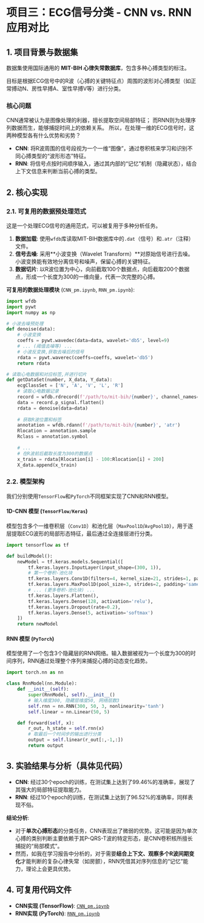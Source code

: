 # 项目三：ECG信号分类 - CNN vs. RNN 应用对比

## 1. 项目背景与数据集

数据集使用国际通用的 **MIT-BIH 心律失常数据库**，包含多种心搏类型的标注。

目标是根据ECG信号中的R波（心搏的关键特征点）周围的波形对心搏类型（如正常搏动N、房性早搏A、室性早搏V等）进行分类。

### 核心问题

CNN通常被认为是图像处理的利器，擅长提取空间局部特征；
而RNN则为处理序列数据而生，能够捕捉时间上的依赖关系。
所以，在处理一维的ECG信号时，这两种模型各有什么优势和劣势？

-   **CNN**: 将R波周围的信号段视为一个一维“图像”，通过卷积核来学习和识别不同心搏类型的“波形形态”特征。
-   **RNN**: 将信号点按时间顺序输入，通过其内部的“记忆”机制（隐藏状态），结合上下文信息来判断当前心搏的类型。

## 2. 核心实现

### 2.1. 可复用的数据预处理范式

这是一个处理ECG信号的通用范式，可以被复用于多种分析任务。

1.  **数据加载**: 使用`wfdb`库读取MIT-BIH数据库中的`.dat`（信号）和`.atr`（注释）文件。
2.  **信号去噪**: 采用**小波变换（Wavelet Transform）**对原始信号进行去噪。小波变换能有效地分离信号和噪声，保留心搏的关键特征。
3.  **数据切片**: 以R波位置为中心，向前截取100个数据点，向后截取200个数据点，形成一个长度为300的一维向量，代表一次完整的心搏。

**可复用的数据处理模块** (`CNN_pm.ipynb`, `RNN_pm.ipynb`):
```python
import wfdb
import pywt
import numpy as np

# 小波去噪预处理
def denoise(data):
    # 小波变换
    coeffs = pywt.wavedec(data=data, wavelet='db5', level=9)
    # ... (阈值去噪等) ...
    # 小波反变换,获取去噪后的信号
    rdata = pywt.waverec(coeffs=coeffs, wavelet='db5')
    return rdata

# 读取心电数据和对应标签,并进行切片
def getDataSet(number, X_data, Y_data):
    ecgClassSet = ['N', 'A', 'V', 'L', 'R']
    # 读取心电数据记录
    record = wfdb.rdrecord(f'/path/to/mit-bih/{number}', channel_names=['MLII'])
    data = record.p_signal.flatten()
    rdata = denoise(data=data)
    
    # 获取R波位置和标签
    annotation = wfdb.rdann(f'/path/to/mit-bih/{number}', 'atr')
    Rlocation = annotation.sample
    Rclass = annotation.symbol
    
    # ...
    # 在R波前后截取长度为300的数据点
    x_train = rdata[Rlocation[i] - 100:Rlocation[i] + 200]
    X_data.append(x_train)
```

### 2.2. 模型架构

我们分别使用`TensorFlow`和`PyTorch`不同框架实现了CNN和RNN模型。

#### **1D-CNN 模型** (`TensorFlow/Keras`)

模型包含多个一维卷积层（`Conv1D`）和池化层（`MaxPool1D`/`AvgPool1D`），用于逐层提取ECG波形的局部形态特征，最后通过全连接层进行分类。

```python
import tensorflow as tf

def buildModel():
    newModel = tf.keras.models.Sequential([
        tf.keras.layers.InputLayer(input_shape=(300, 1)),
        # 第一个卷积-池化块
        tf.keras.layers.Conv1D(filters=4, kernel_size=21, strides=1, padding='same', activation='tanh'),
        tf.keras.layers.MaxPool1D(pool_size=3, strides=2, padding='same'),
        # ... (更多卷积-池化块) ...
        tf.keras.layers.Flatten(),
        tf.keras.layers.Dense(128, activation='relu'),
        tf.keras.layers.Dropout(rate=0.2),
        tf.keras.layers.Dense(5, activation='softmax')
    ])
    return newModel
```

#### **RNN 模型** (`PyTorch`)

模型使用了一个包含3个隐藏层的RNN网络。输入数据被视为一个长度为300的时间序列，RNN通过处理整个序列来捕捉心搏的动态变化趋势。

```python
import torch.nn as nn

class RnnModel(nn.Module):
    def __init__(self):
        super(RnnModel, self).__init__()
        # 输入维度300, 隐藏层维度50, 网络层数3
        self.rnn = nn.RNN(300, 50, 3, nonlinearity='tanh')
        self.linear = nn.Linear(50, 5)

    def forward(self, x):
        r_out, h_state = self.rnn(x)
        # 取最后一个时间步的输出进行分类
        output = self.linear(r_out[:,-1,:])
        return output
```

## 3\. 实验结果与分析（具体见代码）

  - **CNN**: 经过30个epoch的训练，在测试集上达到了99.46%的准确率，展现了其强大的局部特征提取能力。
  - **RNN**: 经过10个epoch的训练，在测试集上达到了96.52%的准确率，同样表现不俗。

**结论分析**:

  - 对于**单次心搏形态**的分类任务，CNN表现出了微弱的优势。这可能是因为单次心搏的类别判断主要依赖于其P-QRS-T波的特定形态，是CNN卷积核所擅长捕捉的“局部模式”。
  - 然而，如我在学习报告中分析的，对于需要**结合上下文、观察多个R波间期变化**才能判断的复杂心律失常（如房颤），RNN凭借其对序列信息的“记忆”能力，理论上会更具优势。

## 4\. 可复用代码文件

  - **CNN实现 (TensorFlow)**: [`CNN_pm.ipynb`](/projects/ECG-CNN-vs-RNN/CNN_pm.ipynb)
  - **RNN实现 (PyTorch)**: [`RNN_pm.ipynb`](/projects/ECG-CNN-vs-RNN/RNN_pm.ipynb)

